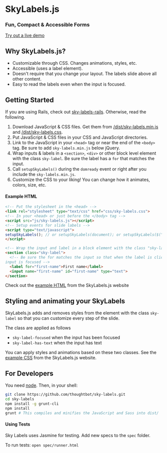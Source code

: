 SkyLabels.js
======

### Fun, Compact & Accessible Forms

[Try out a live demo](http://thoughtbot.github.io/sky-labels/)

## Why SkyLabels.js?

* Customizable through CSS. Changes animations, styles, etc.
* Accessible (uses a label element).
* Doesn't require that you change your layout. The labels slide above all other content.
* Easy to read the labels even when the input is focused.

## Getting Started

If you are using Rails, check out
[sky-labels-rails](https://github.com/thoughtbot/sky-labels-rails). Otherwise,
read the following.

1. Download JavaScript & CSS files. Get them from [/dist/sky-labels.min.js](dist/sky-labels.min.js)
   and [/dist/sky-labels.css](/dist/sky-labels.css).
2. Put JavaScript & CSS files in your CSS and JavaScript directories.
3. Link to the JavaScript in your `<head>` tag or near the end of the `<body>`
   tag. Be sure to add `sky-labels.min.js` below jQuery.
4. Wrap inputs & labels in a `<section>`, `<div>` or other block level element with
   the class `sky-label`. Be sure the label has a `for` that matches the input.
5. Call `setupSkyLabels()` during the `domready` event or right after you include the
   `sky-labels.min.js`.
6. Customize the CSS to your liking! You can change how it animates, colors,
   size, etc.

#### Example HTML

```html
<!-- Put the stylesheet in the <head> -->
<link rel="stylesheet" type="text/css" href="css/sky-labels.css">
<!-- In your <head> or just before the </body> tag -->
<script src="js/sky-labels.js"></script>
<!-- Setup events for slide labels -->
<script type="text/javascript">
setupSkyLabels(); // or setupSkyLabels(document); or setupSkyLabels($(".my-scope"));
</script>
```

```html
<!-- Wrap the input and label in a block element with the class "sky-label" -->
<section class="sky-label">
  <!-- Be sure the for matches the input so that when the label is clicked the
input is focused -->
  <label for="first-name">First name</label>
  <input name="first-name" id="first-name" type="text">
</section>
```
Check out the [example
HTML](https://github.com/thoughtbot/slider/blob/gh-pages/index.html) from the
SkyLabels.js website

## Styling and animating your SkyLabels

SkyLabels.js adds and removes styles from the element with the class
`sky-label` so that you can customize every step of the slide.

The class are applied as follows

* `sky-label-focused` when the input has been focused
* `sky-label-has-text` when the input has text

You can apply styles and animations based on these two classes. See the [example
CSS](https://github.com/thoughtbot/slider/blob/gh-pages/stylesheets/_slider.scss)
from the SkyLabels.js website.

## For Developers

You need [node](http://nodejs.org/). Then, in your shell:

```bash
git clone https://github.com/thoughtbot/sky-labels.git
cd sky-labels
npm install -g grunt-cli
npm install
grunt # This compiles and minifies the JavaScript and Sass into dist/
```

#### Using Tests

Sky Labels uses Jasmine for testing. Add new specs to the `spec` folder.

To run tests: `open spec/runner.html`
